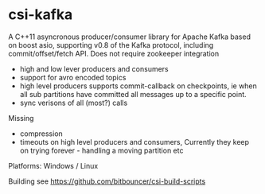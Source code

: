 csi-kafka
=========

A C++11 asyncronous producer/consumer library for Apache Kafka based on boost asio, supporting v0.8 of the Kafka protocol, including commit/offset/fetch API. Does not require zookeeper integration

- high and low lever producers and consumers
- support for avro encoded topics
- high level producers supports commit-callback on checkpoints, ie when all sub partitions have committed all messages up to a specific point.
- sync verisons of all (most?) calls


Missing
- compression
- timeouts on high level producers and consumers, Currently they keep on trying forever - handling a moving partition etc






Platforms: Windows / Linux

Building
see
https://github.com/bitbouncer/csi-build-scripts



 
